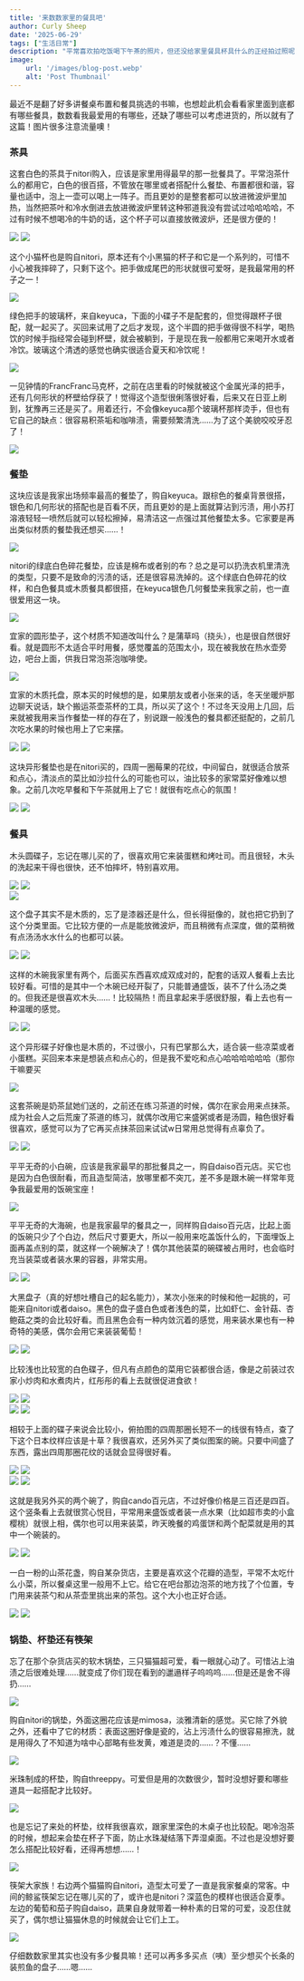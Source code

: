 ```yaml
---
title: '来数数家里的餐具吧'
author: Curly Sheep
date: '2025-06-29'
tags: ["生活日常"]
description: "平常喜欢拍吃饭喝下午茶的照片，但还没给家里餐具杯具什么的正经拍过照呢，让我来数一数！"
image:
    url: '/images/blog-post.webp'
    alt: 'Post Thumbnail'
---
```


<p class='foreword my-3'>最近不是翻了好多讲餐桌布置和餐具挑选的书嘛，也想趁此机会看看家里面到底都有哪些餐具，数数看我最爱用的有哪些，还缺了哪些可以考虑进货的，所以就有了这篇！图片很多注意流量噢！</p>

<div class="divider mb-3 mx-auto"></div>


### 茶具

这套白色的茶具于nitori购入，应该是家里用得最早的那一批餐具了。平常泡茶什么的都用它，白色的很百搭，不管放在哪里或者搭配什么餐垫、布置都很和谐，容量也适中，泡上一壶可以喝上一阵子。而且更妙的是整套都可以放进微波炉里加热，当然把茶叶和冷水倒进去放进微波炉里转这种邪道我没有尝试过哈哈哈哈，不过有时候不想喝冷的牛奶的话，这个杯子可以直接放微波炉，还是很方便的！

<img src="/images/post-16-39.jpeg" role="presentation"  class='h-[250px] pl-4 mx-auto my-3 flex-1' decoding="async">

<img src="/images/post-16-30.jpg" role="presentation"  class='h-[250px] pl-4 mx-auto my-3 flex-1' decoding="async">

这个小猫杯也是购自nitori，原本还有个小黑猫的杯子和它是一个系列的，可惜不小心被我摔碎了，只剩下这个。把手做成尾巴的形状就很可爱呀，是我最常用的杯子之一！

<img src="/images/post-16-38.jpg" role="presentation"  class='h-[250px] pl-4 mx-auto my-3 flex-1' decoding="async">

绿色把手的玻璃杯，来自keyuca，下面的小碟子不是配套的，但觉得跟杯子很配，就一起买了。买回来试用了之后才发现，这个半圆的把手做得很不科学，喝热饮的时候手指经常会碰到杯壁，就会被躺到，于是现在我一般都用它来喝开水或者冷饮。玻璃这个清透的感觉也确实很适合夏天和冷饮呢！

<img src="/images/post-16-28.jpg" role="presentation"  class='h-[250px] pl-4 mx-auto my-3 flex-1' decoding="async">

一见钟情的FrancFranc马克杯，之前在店里看的时候就被这个金属光泽的把手，还有几何形状的杯壁给俘获了！觉得这个造型很俐落很好看，后来又在日亚上刷到，犹豫再三还是买了。用着还行，不会像keyuca那个玻璃杯那样烫手，但也有它自己的缺点：很容易积茶垢和咖啡渍，需要频繁清洗……为了这个美貌咬咬牙忍了！

<img src="/images/post-15-17.jpeg" role="presentation"  class='h-[250px] pl-4 mx-auto my-3 flex-1' decoding="async">


### 餐垫

这块应该是我家出场频率最高的餐垫了，购自keyuca。跟棕色的餐桌背景很搭，银色和几何形状的搭配也是百看不厌，而且更妙的是上面就算沾到污渍，用小苏打溶液轻轻一喷然后就可以轻松擦掉，易清洁这一点强过其他餐垫太多。它家要是再出类似材质的餐垫我还想买……！

<img src="/images/post-16-12.jpg" role="presentation"  class='h-[250px] pl-4 mx-auto my-3 flex-1' decoding="async">

nitori的绿底白色碎花餐垫，应该是棉布或者别的布？总之是可以扔洗衣机里清洗的类型，只要不是致命的污渍的话，还是很容易洗掉的。这个绿底白色碎花的纹样，和白色餐具或木质餐具都很搭，在keyuca银色几何餐垫来我家之前，也一直很爱用这一块。

<img src="/images/post-16-5.jpg" role="presentation"  class='h-[250px] pl-4 mx-auto my-3 flex-1' decoding="async">

宜家的圆形垫子，这个材质不知道改叫什么？是蒲草吗（挠头），也是很自然很好看。就是圆形不太适合平时用餐，感觉覆盖的范围太小，现在被我放在热水壶旁边，吧台上面，供我日常泡茶泡咖啡使。

<img src="/images/post-16-7.jpg" role="presentation"  class='h-[250px] pl-4 mx-auto my-3 flex-1' decoding="async">

宜家的木质托盘，原本买的时候想的是，如果朋友或者小张来的话，冬天坐暖炉那边聊天说话，缺个搬运茶壶茶杯的工具，所以买了这个！不过冬天没用上几回，后来就被我用来当作餐垫一样的存在了，别说跟一般浅色的餐具都还挺配的，之前几次吃水果的时候也用上了它来摆。

<img src="/images/post-16-3.jpg" role="presentation"  class='h-[250px] pl-4 mx-auto my-3 flex-1' decoding="async">

<img src="/images/post-16-40.jpeg" role="presentation"  class='h-[250px] pl-4 mx-auto my-3 flex-1' decoding="async">

这块异形餐垫也是在nitori买的，四周一圈莓果的花纹，中间留白，就很适合放茶和点心，清淡点的菜比如沙拉什么的可能也可以，油比较多的家常菜好像难以想象。之前几次吃早餐和下午茶就用上了它！就很有吃点心的氛围！

<img src="/images/post-16-6.jpg" role="presentation"  class='h-[250px] pl-4 mx-auto my-3 flex-1' decoding="async">

<img src="/images/post-16-41.jpeg" role="presentation"  class='h-[250px] pl-4 mx-auto my-3 flex-1' decoding="async">

### 餐具

木头圆碟子，忘记在哪儿买的了，很喜欢用它来装蛋糕和烤吐司。而且很轻，木头的洗起来干得也很快，还不怕摔坏，特别喜欢用。

<div class='flex sm:flex-row flex-col'>
<img src="/images/post-16-1.jpg" role="presentation"  class='w-[200px] pl-4 mx-auto my-3 flex-1' decoding="async">

<img src="/images/post-16-2.jpg" role="presentation"  class='w-[200px] pl-4 mx-auto my-3 flex-1' decoding="async">
</div>

<img src="/images/post-15-3.jpeg" role="presentation"  class='h-[250px] pl-4 mx-auto my-3 flex-1' decoding="async">

这个盘子其实不是木质的，忘了是漆器还是什么，但长得挺像的，就也把它扔到了这个分类里面。它比较方便的一点是能放微波炉，而且稍微有点深度，做的菜稍微有点汤汤水水什么的也都可以装。

<div class='flex sm:flex-row flex-col'>
<img src="/images/post-16-15.jpg" role="presentation"  class='w-[200px] pl-4 mx-auto my-3 flex-1' decoding="async">

<img src="/images/post-16-16.jpg" role="presentation"  class='w-[200px] pl-4 mx-auto my-3 flex-1' decoding="async">
</div>

这样的木碗我家里有两个，后面买东西喜欢成双成对的，配套的话双人餐看上去比较好看。可惜的是其中一个木碗已经开裂了，只能普通盛饭，装不了什么汤之类的。但我还是很喜欢木头……！比较隔热！而且拿起来手感很舒服，看上去也有一种温暖的感觉。

<div class='flex sm:flex-row flex-col'>
<img src="/images/post-16-17.jpg" role="presentation"  class='w-[200px] pl-4 mx-auto my-3 flex-1' decoding="async">

<img src="/images/post-16-18.jpg" role="presentation"  class='w-[200px] pl-4 mx-auto my-3 flex-1' decoding="async">
</div>

这个异形碟子好像也是木质的，不过很小，只有巴掌那么大，适合装一些凉菜或者小蛋糕。买回来本来是想装点和点心的，但是我不爱吃和点心哈哈哈哈哈哈（那你干嘛要买

<img src="/images/post-16-27.jpg" role="presentation"  class='w-[400px] pl-4 mx-auto my-3 flex-1' decoding="async">

这套茶碗是奶茶鼠她们送的，之前还在练习茶道的时候，偶尔在家会用来点抹茶。成为社会人之后荒废了茶道的练习，就偶尔改用它来盛粥或者是汤圆，釉色很好看很喜欢，感觉可以为了它再买点抹茶回来试试w日常用总觉得有点辜负了。

<div class='flex sm:flex-row flex-col'>
<img src="/images/post-16-13.jpg" role="presentation"  class='w-[200px] pl-4 mx-auto my-3 flex-1' decoding="async">

<img src="/images/post-16-14.jpg" role="presentation"  class='w-[200px] pl-4 mx-auto my-3 flex-1' decoding="async">
</div>

平平无奇的小白碗，应该是我家最早的那批餐具之一，购自daiso百元店。买它也是因为白色很耐看，而且造型简洁，放哪里都不突兀，差不多是跟木碗一样常年竞争我最爱用的饭碗宝座！

<img src="/images/post-16-21.jpg" role="presentation"  class='w-[400px] pl-4 mx-auto my-3 flex-1' decoding="async">

平平无奇的大海碗，也是我家最早的餐具之一，同样购自daiso百元店，比起上面的饭碗只少了个白边，然后尺寸要更大，所以一般用来吃盖饭什么的，下面埋饭上面再盖点别的菜，就这样一个碗解决了！偶尔其他装菜的碗碟被占用时，也会临时充当装菜或者装水果的容器，非常实用。

<div class='flex sm:flex-row flex-col'>
<img src="/images/post-16-33.jpg" role="presentation"  class='w-[200px] pl-4 mx-auto my-3 flex-1' decoding="async">

<img src="/images/post-16-34.jpg" role="presentation"  class='w-[200px] pl-4 mx-auto my-3 flex-1' decoding="async">
</div>

大黑盘子（真的好想吐槽自己的起名能力），某次小张来的时候和他一起挑的，可能来自nitori或者daiso。黑色的盘子盛白色或者浅色的菜，比如虾仁、金针菇、杏鲍菇之类的会比较好看。而且黑色会有一种内敛沉着的感觉，用来装水果也有一种奇特的美感，偶尔会用它来装装葡萄！

<div class='flex sm:flex-row flex-col'>
<img src="/images/post-16-31.jpg" role="presentation"  class='w-[200px] pl-4 mx-auto my-3 flex-1' decoding="async">

<img src="/images/post-16-32.jpg" role="presentation"  class='w-[200px] pl-4 mx-auto my-3 flex-1' decoding="async">
</div>

比较浅也比较宽的白色碟子，但凡有点颜色的菜用它装都很合适，像是之前装过农家小炒肉和水煮肉片，红彤彤的看上去就很促进食欲！

<div class='flex sm:flex-row flex-col'>
<img src="/images/post-16-23.jpg" role="presentation"  class='w-[200px] pl-4 mx-auto my-3 flex-1' decoding="async">

<img src="/images/post-16-22.jpg" role="presentation"  class='w-[200px] pl-4 mx-auto my-3 flex-1' decoding="async">
</div>

<div class='flex sm:flex-row flex-col'>
<img src="/images/post-15-15.jpeg" role="presentation"  class='w-[200px] pl-4 mx-auto my-3 flex-1' decoding="async">

<img src="/images/post-15-16.jpeg" role="presentation"  class='w-[200px] pl-4 mx-auto my-3 flex-1' decoding="async">
</div>

相较于上面的碟子来说会比较小，俯拍图的四周那圈长短不一的线很有特点，查了下这个日本纹样应该是十草？我很喜欢，还另外买了类似图案的碗。只要中间盛了东西，露出四周那圈花纹的话就会显得很好看。

<div class='flex sm:flex-row flex-col'>
<img src="/images/post-16-24.jpg" role="presentation"  class='w-[200px] pl-4 mx-auto my-3 flex-1' decoding="async">

<img src="/images/post-16-25.jpg" role="presentation"  class='w-[200px] pl-4 mx-auto my-3 flex-1' decoding="async">
</div>

<img src="/images/post-16-42.jpeg" role="presentation"  class='w-[400px] pl-4 mx-auto my-3 flex-1' decoding="async">

<img src="/images/post-16-43.jpeg" role="presentation"  class='w-[400px] pl-4 mx-auto my-3 flex-1' decoding="async">

这就是我另外买的两个碗了，购自cando百元店，不过好像价格是三百还是四百。这个竖条看上去就很赏心悦目，平常用来盛饭或者装一点水果（比如超市卖的小盒樱桃）就很上相，偶尔也可以用来装菜，昨天晚餐的鸡蛋饼和两个配菜就是用的其中一个碗装的。

<div class='flex sm:flex-row flex-col'>
<img src="/images/post-16-26.jpg" role="presentation"  class='w-[200px] pl-4 mx-auto my-3 flex-1' decoding="async">

<img src="/images/post-16-37.jpg" role="presentation"  class='w-[200px] pl-4 mx-auto my-3 flex-1' decoding="async">
</div>

一白一粉的山茶花盏，购自某杂货店，主要是喜欢这个花瓣的造型，平常不太吃什么小菜，所以餐桌这里一般用不上它。给它在吧台那边泡茶的地方找了个位置，专门用来装茶勺和从茶壶里挑出来的茶包。这个大小也正好合适。

<div class='flex sm:flex-row flex-col'>
<img src="/images/post-16-35.jpg" role="presentation"  class='w-[200px] pl-4 mx-auto my-3 flex-1' decoding="async">

<img src="/images/post-16-36.jpg" role="presentation"  class='w-[200px] pl-4 mx-auto my-3 flex-1' decoding="async">
</div>

### 锅垫、杯垫还有筷架

忘了在那个杂货店买的软木锅垫，三只猫猫超可爱，看一眼就心动了。可惜沾上油渍之后很难处理……就变成了你们现在看到的邋遢样子呜呜呜……但是还是舍不得扔……

<img src="/images/post-16-11.jpg" role="presentation"  class='h-[250px] pl-4 mx-auto my-3 flex-1' decoding="async">

购自nitori的锅垫，外面这圈花应该是mimosa，淡雅清新的感觉。买它除了外貌之外，还看中了它的材质：表面这圈好像是瓷的，沾上污渍什么的很容易擦洗，就是用得久了不知道为啥中心部略有些发黄，难道是烫的……？不懂……

<img src="/images/post-16-10.jpg" role="presentation"  class='h-[250px] pl-4 mx-auto my-3 flex-1' decoding="async">

米珠制成的杯垫，购自threeppy。可爱但是用的次数很少，暂时没想好要和哪些道具一起搭配才比较好。

<img src="/images/post-16-8.jpg" role="presentation"  class='h-[250px] pl-4 mx-auto my-3 flex-1' decoding="async">

也是忘记了来处的杯垫，纹样我很喜欢，跟家里深色的木桌子也比较配。喝冷泡茶的时候，想起来会垫在杯子下面，防止水珠凝结落下弄湿桌面。不过也是没想好要怎么搭配比较好看，还得再想想……！

<img src="/images/post-16-9.jpg" role="presentation"  class='h-[250px] pl-4 mx-auto my-3 flex-1' decoding="async">

筷架大家族！右边两个猫猫购自nitori，造型太可爱了一直是我家餐桌的常客。中间的鲸鲨筷架忘记在哪儿买的了，或许也是nitori？深蓝色的模样也很适合夏季。左边的葡萄和茄子购自daiso，蔬果自身就带着一种朴素的日常的可爱，没忍住就买了，偶尔想让猫猫休息的时候就会让它们上工。

<img src="/images/post-16-19.jpg" role="presentation"  class='h-[250px] pl-4 mx-auto my-3 flex-1' decoding="async">



<div class="divider my-3 mx-auto"></div>
<p class='foreword'>仔细数数家里其实也没有多少餐具嘛！还可以再多多买点（咦）至少想买个长条的装煎鱼的盘子……嗯……</p>
